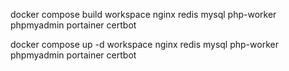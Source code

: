 docker compose build workspace nginx redis mysql php-worker phpmyadmin portainer certbot

docker compose up -d workspace nginx redis mysql php-worker phpmyadmin portainer certbot
